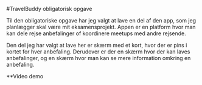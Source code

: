 #TravelBuddy obligatorisk opgave

Til den obligatoriske opgave har jeg valgt at lave en del af den app, som jeg planlægger skal være mit eksamensprojekt.
Appen er en platform hvor man kan dele rejse anbefalinger of koordinere meetups med andre rejsende.

Den del jeg har valgt at lave her er skærm med et kort, hvor der er pins i kortet for hver anbefaling.
Derudover er der en skærm hvor der kan laves anbefalinger, og en skærm hvor man kan se mere information omkring en anbefaling.


**Video demo

